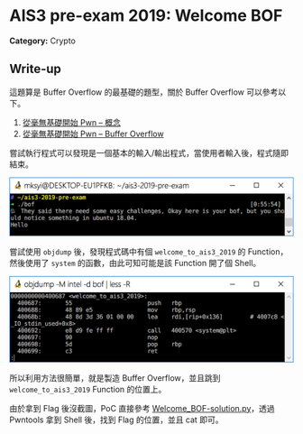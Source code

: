 # AIS3 pre-exam 2019: Welcome BOF

**Category:** Crypto  

## Write-up

這題算是 Buffer Overflow 的最基礎的題型，關於 Buffer Overflow 可以參考以下。  

1. [從毫無基礎開始 Pwn – 概念](https://mks.tw/2968/資訊安全-從毫無基礎開始-pwn-概念)
2. [從毫無基礎開始 Pwn – Buffer Overflow](https://mks.tw/2976/資訊安全-從毫無基礎開始-pwn-buffer-overflow)

嘗試執行程式可以發現是一個基本的輸入/輸出程式，當使用者輸入後，程式隨即結束。

![](img/01.png)

嘗試使用 `objdump` 後，發現程式碼中有個 `welcome_to_ais3_2019` 的 Function，然後使用了 `system` 的函數，由此可知可能是該 Function 開了個 Shell。

![](img/02.png)

所以利用方法很簡單，就是製造 Buffer Overflow，並且跳到 `welcome_to_ais3_2019` Function 的位置上。

由於拿到 Flag 後沒截圖，PoC 直接參考 [Welcome_BOF-solution.py](./Welcome_BOF-solution.py)，透過 Pwntools 拿到 Shell 後，找到 Flag 的位置，並且 cat 即可。